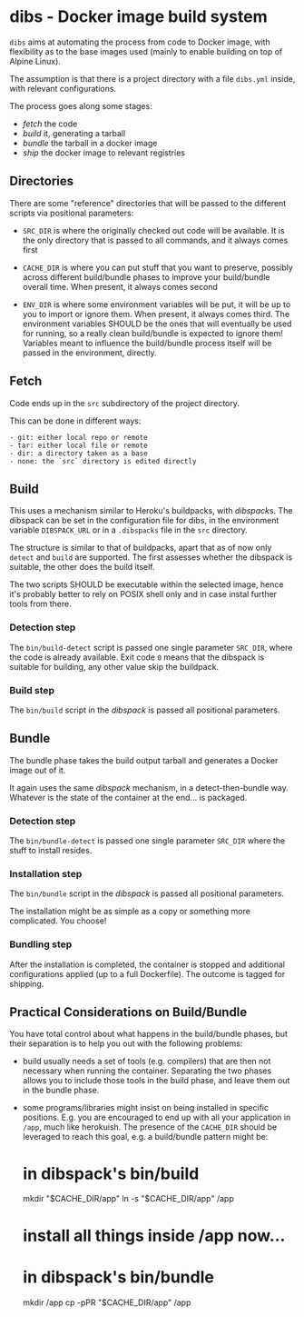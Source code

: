 # dibs - Docker image build system

`dibs` aims at automating the process from code to Docker image, with
flexibility as to the base images used (mainly to enable building on top
of Alpine Linux).

The assumption is that there is a project directory with a file
`dibs.yml` inside, with relevant configurations.

The process goes along some stages:

- *fetch* the code
- *build* it, generating a tarball
- *bundle* the tarball in a docker image
- *ship* the docker image to relevant registries

## Directories

There are some "reference" directories that will be passed to the
different scripts via positional parameters:


- `SRC_DIR` is where the originally checked out code will be available.
It is the only directory that is passed to all commands, and it always
comes first

- `CACHE_DIR` is where you can put stuff that you want to preserve,
possibly across different build/bundle phases to improve your
build/bundle overall time. When present, it always comes second

- `ENV_DIR` is where some environment variables will be put, it will be
up to you to import or ignore them. When present, it always comes third.
The environment variables SHOULD be the ones that will eventually be
used for running, so a really clean build/bundle is expected to ignore
them! Variables meant to influence the build/bundle process itself will
be passed in the environment, directly.


## Fetch

Code ends up in the `src` subdirectory of the project directory.

This can be done in different ways:

    - git: either local repo or remote
    - tar: either local file or remote
    - dir: a directory taken as a base
    - none: the `src` directory is edited directly

## Build

This uses a mechanism similar to Heroku's buildpacks, with *dibspack*s.
The dibspack can be set in the configuration file for dibs, in the
environment variable `DIBSPACK_URL` or in a `.dibspacks` file in the
`src` directory.

The structure is similar to that of buildpacks, apart that as of now
only `detect` and `build` are supported. The first assesses whether the
dibspack is suitable, the other does the build itself.

The two scripts SHOULD be executable within the selected image, hence
it's probably better to rely on POSIX shell only and in case instal
further tools from there.

### Detection step

The `bin/build-detect` script is passed one single parameter `SRC_DIR`, where
the code is already available. Exit code `0` means that the dibspack is
suitable for building, any other value skip the buildpack.

### Build step

The `bin/build` script in the *dibspack* is passed all positional
parameters.

## Bundle

The bundle phase takes the build output tarball and generates a Docker
image out of it.

It again uses the same *dibspack* mechanism, in a detect-then-bundle
way. Whatever is the state of the container at the end... is packaged.

### Detection step

The `bin/bundle-detect` is passed one single parameter `SRC_DIR` where
the stuff to install resides.

### Installation step

The `bin/bundle` script in the *dibspack* is passed all positional
parameters.

The installation might be as simple as a copy or something more
complicated. You choose!

### Bundling step

After the installation is completed, the container is stopped and
additional configurations applied (up to a full Dockerfile). The outcome
is tagged for shipping.


## Practical Considerations on Build/Bundle

You have total control about what happens in the build/bundle phases,
but their separation is to help you out with the following problems:

- build usually needs a set of tools (e.g. compilers) that are then not
necessary when running the container. Separating the two phases allows
you to include those tools in the build phase, and leave them out in the
bundle phase.

- some programs/libraries might insist on being installed in specific
positions. E.g. you are encouraged to end up with all your application
in `/app`, much like herokuish. The presence of the `CACHE_DIR` should
be leveraged to reach this goal, e.g. a build/bundle pattern might be:

    # in dibspack's bin/build
    mkdir "$CACHE_DIR/app"
    ln -s "$CACHE_DIR/app" /app
    # install all things inside /app now...

    # in dibspack's bin/bundle
    mkdir /app
    cp -pPR "$CACHE_DIR/app" /app


